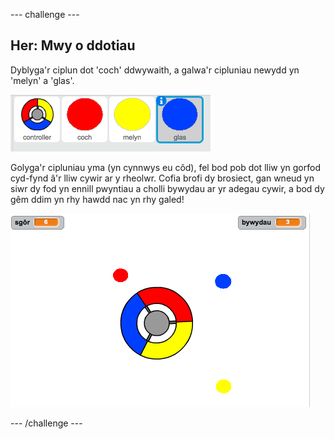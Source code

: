 --- challenge ---
## Her: Mwy o ddotiau 
Dyblyga'r ciplun dot 'coch' ddwywaith, a galwa'r cipluniau newydd yn 'melyn' a 'glas'.

![screenshot](images/dots-more-dots.png)

Golyga'r cipluniau yma (yn cynnwys eu côd), fel bod pob dot lliw yn gorfod cyd-fynd â'r lliw cywir ar y rheolwr.  Cofia brofi dy brosiect, gan wneud yn siwr dy fod yn ennill pwyntiau a cholli bywydau ar yr adegau cywir, a bod dy gêm ddim yn rhy hawdd nac yn rhy galed!

![screenshot](images/dots-all-test.png)




--- /challenge ---